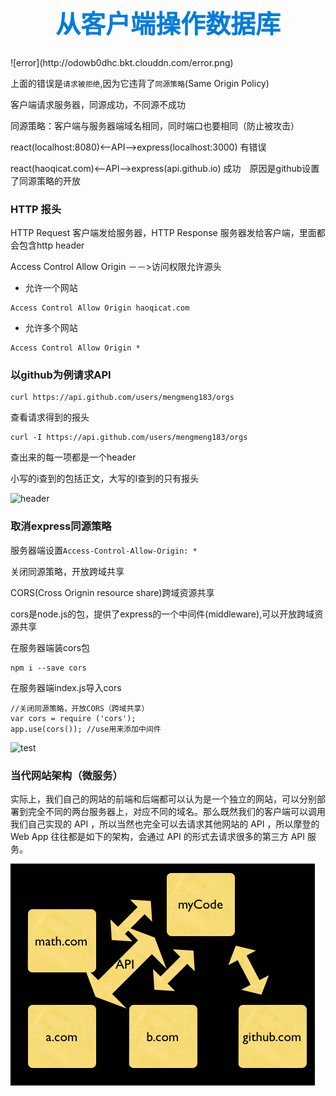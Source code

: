 <h1 style="font-size: 40px;text-align:center;color: #007cdc;">
    从客户端操作数据库
</h1>
![error](http://odowb0dhc.bkt.clouddn.com/error.png)

上面的错误是`请求被拒绝`,因为它违背了`同源策略`(Same Origin Policy)

客户端请求服务器，同源成功，不同源不成功

同源策略：客户端与服务器端域名相同，同时端口也要相同（防止被攻击）

react(localhost:8080)<--API-->express(localhost:3000)  有错误

react(haoqicat.com)<--API-->express(api.github.io) 成功　原因是github设置了同源策略的开放

### HTTP 报头
HTTP Request 客户端发给服务器，HTTP Response 服务器发给客户端，里面都会包含http header

Access Control Allow Origin －－>访问权限允许源头

- 允许一个网站
```
Access Control Allow Origin haoqicat.com
```
- 允许多个网站　
```
Access Control Allow Origin *
```
### 以github为例请求API
```
curl https://api.github.com/users/mengmeng183/orgs
```
查看请求得到的报头
```
curl -I https://api.github.com/users/mengmeng183/orgs
```
查出来的每一项都是一个header

小写的i查到的包括正文，大写的I查到的只有报头

![header](http://odowb0dhc.bkt.clouddn.com/header.png)

### 取消express同源策略
服务器端设置`Access-Control-Allow-Origin: *`

关闭同源策略，开放跨域共享

CORS(Cross Orignin resource share)跨域资源共享

cors是node.js的包，提供了express的一个中间件(middleware),可以开放跨域资源共享

在服务器端装cors包
```
npm i --save cors
```
在服务器端index.js导入cors
```
//关闭同源策略，开放CORS（跨域共享）
var cors = require ('cors');
app.use(cors()); //use用来添加中间件
```
![test](http://odowb0dhc.bkt.clouddn.com/test.png)

### 当代网站架构（微服务）

实际上，我们自己的网站的前端和后端都可以认为是一个独立的网站，可以分别部署到完全不同的两台服务器上，对应不同的域名。那么既然我们的客户端可以调用我们自己实现的 API ，所以当然也完全可以去请求其他网站的 API ，所以摩登的 Web App 往往都是如下的架构，会通过 API 的形式去请求很多的第三方 API 服务。

![](https://github.com/mengmeng183/mengmeng183.github.io/blob/master/myidoc/static/img/004-micro-service.png?raw=true)
